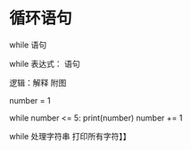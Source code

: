 # 循环语句

while 语句

while 表达式：
    语句

逻辑：解释 附图

number = 1

while number <= 5:
    print(number)
    number += 1

while 处理字符串 打印所有字符】】